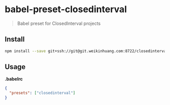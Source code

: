 # babel-preset-closedinterval

> Babel preset for ClosedInterval projects

## Install

```sh
npm install --save git+ssh://git@git.weikinhuang.com:8722/closedinterval/babel-preset.git
```

## Usage

**.babelrc**

```json
{
  "presets": ["closedinterval"]
}
```
